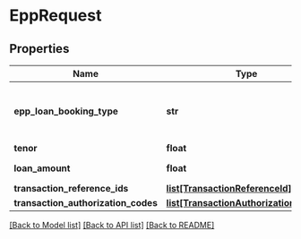 # EppRequest

## Properties
Name | Type | Description | Notes
------------ | ------------- | ------------- | -------------
**epp_loan_booking_type** | **str** | Type of the easy payment plan loan booking.This is a reference data field. Please use /v1/apac/utilities/referenceData/{eppLoanBookingType} resource to get possible value of this field with description. | 
**tenor** | **float** | Tenure of loan in months. | [optional] 
**loan_amount** | **float** | Eligible loan amount. Applicable only for EPP of type STATEMENT. | [optional] 
**transaction_reference_ids** | [**list[TransactionReferenceId]**](TransactionReferenceId.md) |  | [optional] 
**transaction_authorization_codes** | [**list[TransactionAuthorizationCodes]**](TransactionAuthorizationCodes.md) |  | [optional] 

[[Back to Model list]](../README.md#documentation-for-models) [[Back to API list]](../README.md#documentation-for-api-endpoints) [[Back to README]](../README.md)

